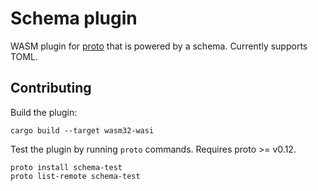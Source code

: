 # Schema plugin

WASM plugin for [proto](https://github.com/moonrepo/proto) that is powered by a schema. Currently supports TOML.

## Contributing

Build the plugin:

```shell
cargo build --target wasm32-wasi
```

Test the plugin by running `proto` commands. Requires proto >= v0.12.

```shell
proto install schema-test
proto list-remote schema-test
```
